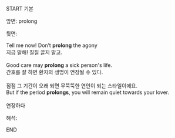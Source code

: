 START
기본

앞면:
prolong


뒷면:
<div>Tell me now! Don’t <strong>prolong</strong> the agony </div><div><div>지금 말해! 질질 끌지 말고.</div></div><div><br></div><div><div>Good care may <strong>prolong</strong> a sick person's life. </div><div><div>간호를 잘 하면 환자의 생명이 연장될 수 있다.</div></div></div><div><br></div><div><div><div>점점 그 기간이 오래 되면 무뚝뚝한 연인이 되는 스타일이에요.</div></div><div><div>But if the period <strong>prolongs</strong>, you will remain quiet towards your lover.</div></div></div><div><br></div><div>연장하다</div>


해석:

END